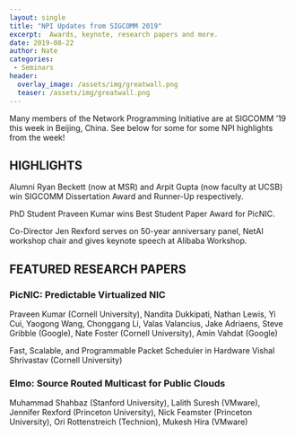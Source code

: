 ```yaml
---
layout: single
title: "NPI Updates from SIGCOMM 2019"
excerpt:  Awards, keynote, research papers and more.
date: 2019-08-22
author: Nate
categories: 
 - Seminars
header:
  overlay_image: /assets/img/greatwall.png
  teaser: /assets/img/greatwall.png
---
```


Many members of the Network Programming Initiative are at SIGCOMM ’19 this week in Beijing, China.
See below for some for some NPI highlights from the week!

## HIGHLIGHTS
 Alumni Ryan Beckett (now at MSR) and Arpit Gupta (now faculty at UCSB) win SIGCOMM Dissertation Award and Runner-Up respectively.

 PhD Student Praveen Kumar wins Best Student Paper Award for PicNIC.

 Co-Director Jen Rexford serves on 50-year anniversary panel, NetAI workshop chair and gives keynote speech at Alibaba Workshop.

## FEATURED RESEARCH PAPERS
### PicNIC: Predictable Virtualized NIC
Praveen Kumar (Cornell University), Nandita Dukkipati, Nathan Lewis, Yi Cui, Yaogong Wang, Chonggang Li, Valas Valancius, Jake Adriaens, Steve Gribble (Google), Nate Foster (Cornell University), Amin Vahdat (Google)

Fast, Scalable, and Programmable Packet Scheduler in Hardware
Vishal Shrivastav (Cornell University)

### Elmo: Source Routed Multicast for Public Clouds
Muhammad Shahbaz (Stanford University), Lalith Suresh (VMware), Jennifer Rexford (Princeton University), Nick Feamster (Princeton University), Ori Rottenstreich (Technion), Mukesh Hira (VMware)
